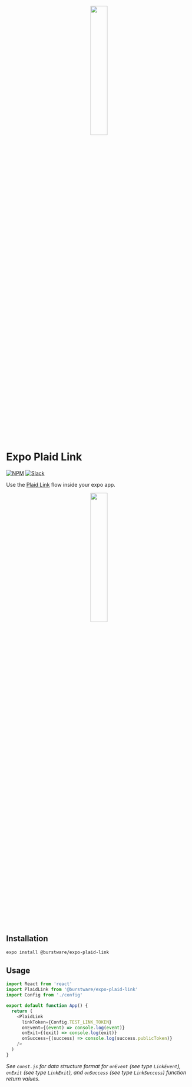 <p align="center">
  <a href="https://burstware.com">
      <img src="https://s3-us-west-2.amazonaws.com/burstware.com/img/burstware+horizontal.png" width="30%" />
  </a>
</p>

# Expo Plaid Link

[![NPM](https://img.shields.io/badge/npm-1.1.0-blue)](https://www.npmjs.org/@burstware/expo-plaid-link)
[![Slack](https://img.shields.io/badge/chat-slack-green)](https://form.typeform.com/to/vyAEGkWC)

Use the [Plaid Link](https://plaid.com/docs/link/) flow inside your expo app.

<p align="center">
  <a href="https://www.burstware.com/expo-plaid-link">
      <img src="https://plaid.com/assets/img/products/link-example-img.png" width="30%" />
  </a>
</p>

## Installation

```bash
expo install @burstware/expo-plaid-link
```

## Usage

```javascript
import React from 'react'
import PlaidLink from '@burstware/expo-plaid-link'
import Config from './config'

export default function App() {
  return (
    <PlaidLink
      linkToken={Config.TEST_LINK_TOKEN}
      onEvent={(event) => console.log(event)}
      onExit={(exit) => console.log(exit)}
      onSuccess={(success) => console.log(success.publicToken)}
    />
  )
}
```

_See `const.js` for data structure format for `onEvent` (see type `LinkEvent`), `onExit` (see type `LinkExit`), and `onSuccess` (see type `LinkSuccess`) function return values._

